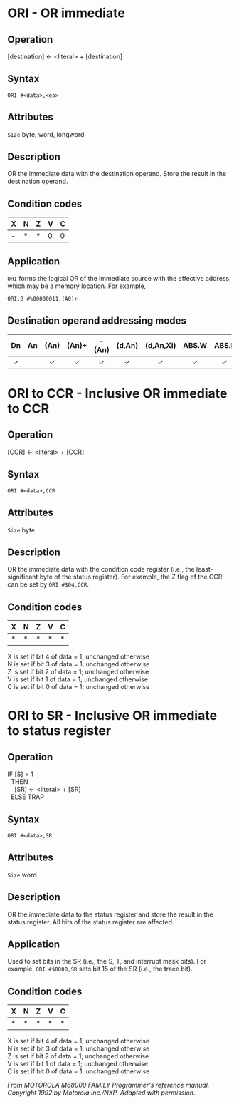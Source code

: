 # ORI - OR immediate

## Operation
[destination] ← \<literal\> + [destination]

## Syntax
```assembly
ORI #<data>,<ea>
```

## Attributes
`Size`  byte, word, longword

## Description
OR the immediate data with the destination operand. Store the result in the destination operand.

## Condition codes
|X|N|Z|V|C|
|--|--|--|--|--|
|-|*|*|0|0|

## Application
`ORI` forms the logical OR of the immediate source with the effective address, which may be a memory location. For example,

```
ORI.B #%00000011,(A0)+
```

## Destination operand addressing modes
|Dn|An|(An)|(An)+|-(An)|(d,An)|(d,An,Xi)|ABS.W|ABS.L|(d,PC)|(d,PC,Xn)|imm|
|:-:|:-:|:-:|:-:|:-:|:-:|:-:|:-:|:-:|:-:|:-:|:-:|
|✓||✓|✓|✓|✓|✓|✓|✓||||

# ORI to CCR - Inclusive OR immediate to CCR

## Operation
[CCR] ← \<literal\> + [CCR]

## Syntax
```assembly
ORI #<data>,CCR
```

## Attributes
`Size`  byte

## Description
OR the immediate data with the condition code register (i.e., the least-significant byte of the status register). For example, the Z flag of the CCR can be set by `ORI #$04,CCR`.

## Condition codes
|X|N|Z|V|C|
|--|--|--|--|--|
|*|*|*|*|*|

X is set if bit 4 of data = 1; unchanged otherwise</br>
N is set if bit 3 of data = 1; unchanged otherwise</br>
Z is set if bit 2 of data = 1; unchanged otherwise</br>
V is set if bit 1 of data = 1; unchanged otherwise</br>
C is set if bit 0 of data = 1; unchanged otherwise</br>

# ORI to SR - Inclusive OR immediate to status register

## Operation
IF [S] = 1<br/>
&nbsp;&nbsp;THEN<br/>
&nbsp;&nbsp;&nbsp;&nbsp;[SR] ← \<literal\> + [SR]<br/>
&nbsp;&nbsp;ELSE TRAP

## Syntax
```assembly
ORI #<data>,SR
```

## Attributes
`Size`  word

## Description
OR the immediate data to the status register and store the result in the status register. All bits of the status register are affected.


## Application
Used to set bits in the SR (i.e., the S, T, and interrupt mask bits). For example, `ORI #$8000,SR` sets bit 15 of the SR (i.e., the trace bit).

## Condition codes
|X|N|Z|V|C|
|--|--|--|--|--|
|*|*|*|*|*|

X is set if bit 4 of data = 1; unchanged otherwise<br/>
N is set if bit 3 of data = 1; unchanged otherwise<br/>
Z is set if bit 2 of data = 1; unchanged otherwise<br/>
V is set if bit 1 of data = 1; unchanged otherwise<br/>
C is set if bit 0 of data = 1; unchanged otherwise

*From MOTOROLA M68000 FAMILY Programmer's reference manual. Copyright 1992 by Motorola Inc./NXP. Adapted with permission.*